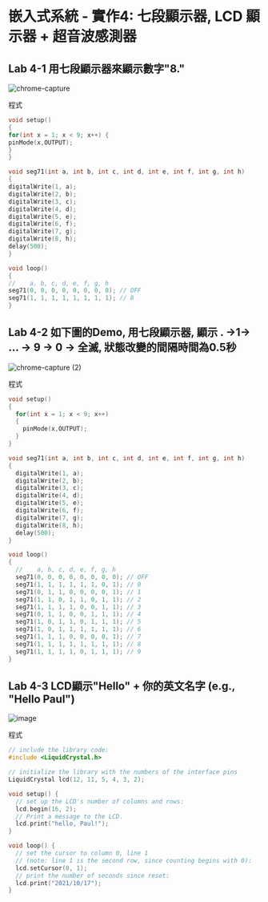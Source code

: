 # 嵌入式系統 - 實作4: 七段顯示器, LCD 顯示器 + 超音波感測器
## Lab 4-1 用七段顯示器來顯示數字"8."
![chrome-capture](https://user-images.githubusercontent.com/89717315/138009986-ec98d2e3-3999-4622-b68d-5b23a39a3c4e.gif)

程式
````C
void setup()
{
for(int x = 1; x < 9; x++) {
pinMode(x,OUTPUT);
}
}

void seg71(int a, int b, int c, int d, int e, int f, int g, int h)
{
digitalWrite(1, a);
digitalWrite(2, b);
digitalWrite(3, c);
digitalWrite(4, d);
digitalWrite(5, e);
digitalWrite(6, f);
digitalWrite(7, g);
digitalWrite(8, h);
delay(500);
}

void loop()
{
//    a, b, c, d, e, f, g, h
seg71(0, 0, 0, 0, 0, 0, 0, 0); // OFF
seg71(1, 1, 1, 1, 1, 1, 1, 1); // 8
}
````
## Lab 4-2 如下圖的Demo, 用七段顯示器, 顯示 . →1→ ... → 9 → 0 → 全滅, 狀態改變的間隔時間為0.5秒

![chrome-capture (2)](https://user-images.githubusercontent.com/89717315/138010736-ec3fdd67-960a-490e-8f7e-3add64f49338.gif)

程式

````C
void setup()
{
  for(int x = 1; x < 9; x++)
  {
  	pinMode(x,OUTPUT);
  }
}

void seg71(int a, int b, int c, int d, int e, int f, int g, int h)
{
  digitalWrite(1, a);
  digitalWrite(2, b);
  digitalWrite(3, c);
  digitalWrite(4, d);
  digitalWrite(5, e);
  digitalWrite(6, f);
  digitalWrite(7, g);
  digitalWrite(8, h);
  delay(500);
}

void loop()
{
  //    a, b, c, d, e, f, g, h
  seg71(0, 0, 0, 0, 0, 0, 0, 0); // OFF
  seg71(1, 1, 1, 1, 1, 1, 0, 1); // 0
  seg71(0, 1, 1, 0, 0, 0, 0, 1); // 1
  seg71(1, 1, 0, 1, 1, 0, 1, 1); // 2
  seg71(1, 1, 1, 1, 0, 0, 1, 1); // 3
  seg71(0, 1, 1, 0, 0, 1, 1, 1); // 4
  seg71(1, 0, 1, 1, 0, 1, 1, 1); // 5
  seg71(1, 0, 1, 1, 1, 1, 1, 1); // 6
  seg71(1, 1, 1, 0, 0, 0, 0, 1); // 7
  seg71(1, 1, 1, 1, 1, 1, 1, 1); // 8
  seg71(1, 1, 1, 1, 0, 1, 1, 1); // 9
}
````
## Lab 4-3 LCD顯示"Hello" + 你的英文名字 (e.g., "Hello Paul")
![image](https://user-images.githubusercontent.com/89717315/138551963-1fc988a8-dff7-4d34-8168-1862f50b5c21.png)

程式

````C
// include the library code:
#include <LiquidCrystal.h>

// initialize the library with the numbers of the interface pins
LiquidCrystal lcd(12, 11, 5, 4, 3, 2);

void setup() {
  // set up the LCD's number of columns and rows:
  lcd.begin(16, 2);
  // Print a message to the LCD.
  lcd.print("hello, Paul!");
}

void loop() {
  // set the cursor to column 0, line 1
  // (note: line 1 is the second row, since counting begins with 0):
  lcd.setCursor(0, 1);
  // print the number of seconds since reset:
  lcd.print("2021/10/17");
}
````
